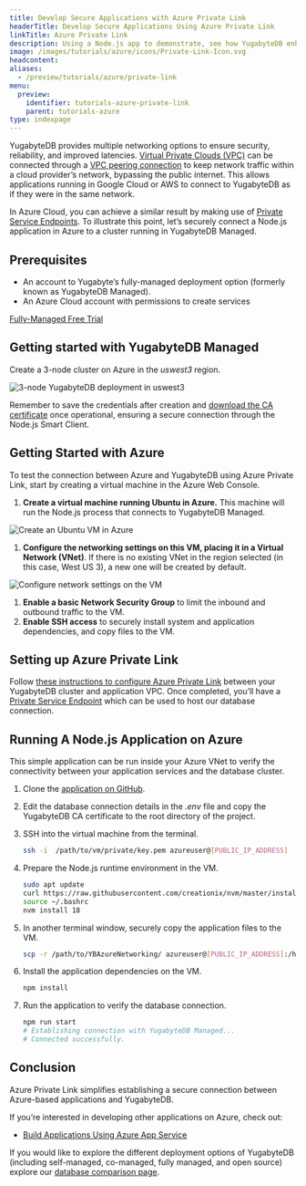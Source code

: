 ```yaml
---
title: Develop Secure Applications with Azure Private Link
headerTitle: Develop Secure Applications Using Azure Private Link
linkTitle: Azure Private Link
description: Using a Node.js app to demonstrate, see how YugabyteDB enhances Azure connectivity with Azure Private Service Endpoints.
image: /images/tutorials/azure/icons/Private-Link-Icon.svg
headcontent:
aliases:
  - /preview/tutorials/azure/private-link
menu:
  preview:
    identifier: tutorials-azure-private-link
    parent: tutorials-azure
type: indexpage
---
```


YugabyteDB provides multiple networking options to ensure security, reliability, and improved latencies. [Virtual Private Clouds (VPC)](https://docs.yugabyte.com/preview/yugabyte-cloud/cloud-basics/cloud-vpcs/) can be connected through a [VPC peering connection](https://docs.yugabyte.com/preview/yugabyte-cloud/cloud-basics/cloud-vpcs/cloud-add-peering/) to keep network traffic within a cloud provider’s network, bypassing the public internet. This allows applications running in Google Cloud or AWS to connect to YugabyteDB as if they were in the same network.

In Azure Cloud, you can achieve a similar result by making use of [Private Service Endpoints](https://docs.yugabyte.com/preview/yugabyte-cloud/cloud-basics/cloud-vpcs/cloud-add-endpoint/). To illustrate this point, let’s securely connect a Node.js application in Azure to a cluster running in YugabyteDB Managed.

## Prerequisites

- An account to Yugabyte’s fully-managed deployment option (formerly known as YugabyteDB Managed).
- An Azure Cloud account with permissions to create services

[Fully-Managed Free Trial](https://cloud.yugabyte.com/signup/)

## Getting started with YugabyteDB Managed

Create a 3-node cluster on Azure in the _uswest3_ region.

![3-node YugabyteDB deployment in uswest3](/images/tutorials/azure/azure-private-link/yb-deployment.png "3-node YugabyteDB deployment in uswest3")

Remember to save the credentials after creation and [download the CA certificate](https://docs.yugabyte.com/preview/develop/build-apps/cloud-add-ip/#download-your-cluster-certificate) once operational, ensuring a secure connection through the Node.js Smart Client.

## Getting Started with Azure

To test the connection between Azure and YugabyteDB using Azure Private Link, start by creating a virtual machine in the Azure Web Console.

1. **Create a virtual machine running Ubuntu in Azure.** This machine will run the Node.js process that connects to YugabyteDB Managed.

![Create an Ubuntu VM in Azure](/images/tutorials/azure/azure-private-link/azure-create-vm.png "Create an Ubuntu VM in Azure")

1. **Configure the networking settings on this VM, placing it in a Virtual Network (VNet)**. If there is no existing VNet in the region selected (in this case, West US 3), a new one will be created by default.

![Configure network settings on the VM](/images/tutorials/azure/azure-private-link/azure-networking.png "Configure network settings on the VM")

1. **Enable a basic Network Security Group** to limit the inbound and outbound traffic to the VM.
1. **Enable SSH access** to securely install system and application dependencies, and copy files to the VM.

## Setting up Azure Private Link

Follow [these instructions to configure Azure Private Link](https://docs.yugabyte.com/preview/yugabyte-cloud/cloud-basics/cloud-vpcs/managed-endpoint-azure/) between your YugabyteDB cluster and application VPC. Once completed, you’ll have a [Private Service Endpoint](https://docs.yugabyte.com/preview/yugabyte-cloud/cloud-basics/cloud-vpcs/cloud-add-endpoint/) which can be used to host our database connection.

## Running A Node.js Application on Azure

This simple application can be run inside your Azure VNet to verify the connectivity between your application services and the database cluster.

1. Clone the [application on GitHub](https://github.com/YugabyteDB-Samples/yugabytedb-azure-private-link-demo-nodejs).
1. Edit the database connection details in the _.env_ file and copy the YugabyteDB CA certificate to the root directory of the project.
1. SSH into the virtual machine from the terminal.

    ```sh
    ssh -i  /path/to/vm/private/key.pem azureuser@[PUBLIC_IP_ADDRESS]
    ```

1. Prepare the Node.js runtime environment in the VM.

    ```sh
    sudo apt update
    curl https://raw.githubusercontent.com/creationix/nvm/master/install.sh | bash
    source ~/.bashrc
    nvm install 18
    ```

2. In another terminal window, securely copy the application files to the VM.

    ```sh
    scp -r /path/to/YBAzureNetworking/ azureuser@[PUBLIC_IP_ADDRESS]:/home/azureuser
    ```

3. Install the application dependencies on the VM.

    ```sh
    npm install
    ```

4. Run the application to verify the database connection.

    ```sh
    npm run start
    # Establishing connection with YugabyteDB Managed...
    # Connected successfully.
    ```

## Conclusion

Azure Private Link simplifies establishing a secure connection between Azure-based applications and YugabyteDB.

If you’re interested in developing other applications on Azure, check out:

- [Build Applications Using Azure App Service](/preview/tutorials/azure/azure-app-service/)

If you would like to explore the different deployment options of YugabyteDB (including self-managed, co-managed, fully managed, and open source) explore our [database comparison page](https://www.yugabyte.com/compare-products/).
